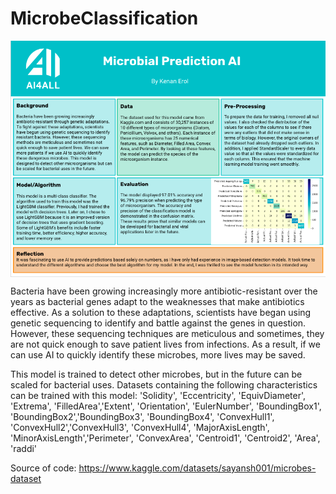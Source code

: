# MicrobeClassification

<img src="images/Screen Shot 2022-08-11 at 7.11.09 PM.png" align="middle" width="3000"/>

Bacteria have been growing increasingly more antibiotic-resistant over the years as bacterial genes adapt to the weaknesses that make antibiotics effective. As a solution to these adaptations, scientists have began using genetic sequencing to identify and battle against the genes in question. However, these sequencing techniques are meticulous and sometimes, they are not quick enough to save patient lives from infections. As a result, if we can use AI to quickly identify these microbes, more lives may be saved. 

This model is trained to detect other microbes, but in the future can be scaled for bacterial uses. Datasets containing the following characteristics can be trained with this model: 'Solidity', 'Eccentricity', 'EquivDiameter', 'Extrema', 'FilledArea','Extent', 'Orientation', 'EulerNumber', 'BoundingBox1', 'BoundingBox2','BoundingBox3', 'BoundingBox4', 'ConvexHull1', 'ConvexHull2','ConvexHull3', 'ConvexHull4', 'MajorAxisLength', 'MinorAxisLength','Perimeter', 'ConvexArea', 'Centroid1', 'Centroid2', 'Area', 'raddi'

Source of code: https://www.kaggle.com/datasets/sayansh001/microbes-dataset
